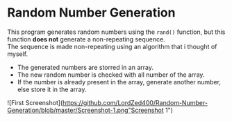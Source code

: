 # Random Number Generation

This program generates random numbers using the `rand()` function, but this function **does not** generate a non-repeating sequence.  
The sequence is made non-repeating using an algorithm that i thought of myself.  
  
- The generated numbers are storred in an array.
- The new random number is checked with all number of the array.
- If the number is already present in the array, generate another number, else store it in the array.

![First Screenshot](https://github.com/LordZed400/Random-Number-Generation/blob/master/Screenshot-1.png"Screenshot 1")
